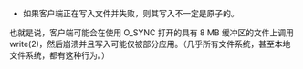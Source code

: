 - 如果客户端正在写入文件并失败，则其写入不一定是原子的。

也就是说，客户端可能会在使用 O_SYNC 打开的具有 8 MB 缓冲区的文件上调用 write(2)，然后崩溃并且写入可能仅被部分应用。（几乎所有文件系统，甚至本地文件系统，都有这种行为。）
